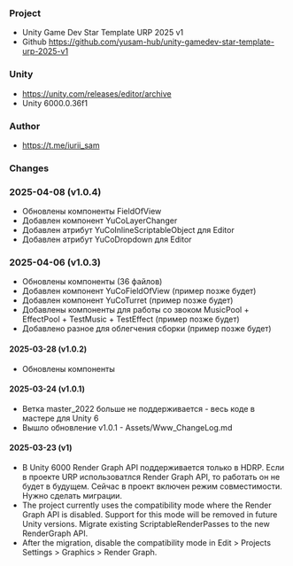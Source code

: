 ### Project
- Unity Game Dev Star Template URP 2025 v1
- Github https://github.com/yusam-hub/unity-gamedev-star-template-urp-2025-v1

### Unity
- https://unity.com/releases/editor/archive
- Unity 6000.0.36f1

### Author
- https://t.me/iurii_sam

### Changes

### 2025-04-08 (v1.0.4)

- Обновлены компоненты FieldOfView
- Добавлен компонент YuCoLayerChanger
- Добавлен атрибут YuCoInlineScriptableObject для Editor
- Добавлен атрибут YuCoDropdown для Editor
 
### 2025-04-06 (v1.0.3)

- Обновлены компоненты (36 файлов)
- Добавлен компонент YuCoFieldOfView (пример позже будет)
- Добавлен компонент YuCoTurret (пример позже будет)
- Добавлены компоненты для работы со звоком MusicPool + EffectPool + TestMusic + TestEffect (пример позже будет)
- Добавлено разное для облегчения сборки (пример позже будет)

#### 2025-03-28 (v1.0.2)

- Обновлены компоненты
  
#### 2025-03-24 (v1.0.1)

- Ветка master_2022 больше не поддерживается - весь коде в мастере для Unity 6
- Вышло обновление v1.0.1 - Assets/Www_ChangeLog.md

#### 2025-03-23 (v1)

- В Unity 6000 Render Graph API поддерживается только в HDRP. Если в проекте URP использоватлся Render Graph API, то работать он не будет в будущем. Сейчас в проект включен режим совместимости. Нужно сделать миграции.
- The project currently uses the compatibility mode where the Render Graph API is disabled. Support for this mode will be removed in future Unity versions. Migrate existing ScriptableRenderPasses to the new RenderGraph API. 
- After the migration, disable the compatibility mode in Edit > Projects Settings > Graphics > Render Graph.
